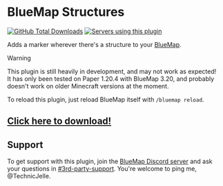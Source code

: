 # BlueMap Structures

[![GitHub Total Downloads](https://img.shields.io/github/downloads/TechnicJelle/BlueMapStructures/total?label=Downloads&color=success "Click here to download the plugin")](https://github.com/TechnicJelle/BlueMapStructures/releases/latest)
[![Servers using this plugin](https://img.shields.io/bstats/servers/20565?label=Servers)](https://bstats.org/plugin/bukkit/BlueMap%20Structures/20565)

Adds a marker wherever there's a structure to your [BlueMap](https://github.com/BlueMap-Minecraft/BlueMap).

> [!WARNING]  
> This plugin is still heavily in development, and may not work as expected!  
> It has only been tested on Paper 1.20.4 with BlueMap 3.20,
> and probably doesn't work on older Minecraft versions at the moment.

To reload this plugin, just reload BlueMap itself with `/bluemap reload`.

## [Click here to download!](../../releases/latest)

## Support

To get support with this plugin, join the [BlueMap Discord server](https://bluecolo.red/map-discord)
and ask your questions in [#3rd-party-support](https://discord.com/channels/665868367416131594/863844716047106068).
You're welcome to ping me, @TechnicJelle.
